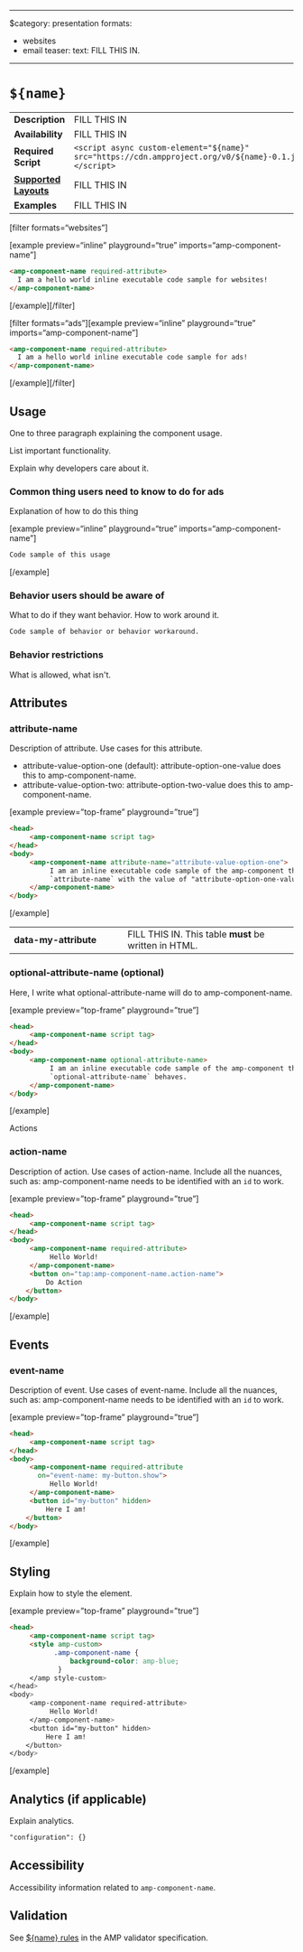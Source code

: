 <!--
  All documentation starts with frontmatter. Front matter organizes documentation on amp.dev
  and improves SEO.
  * Include the relevant category(ies): ads-analytics, dynamic-content, layout, media, presentation, social, personalization
  * List applicable format(s): websites, ads, stories, email
  * Remove this comment! (no empty lines before "---")
-->

---

\$category: presentation
formats:

- websites
- email
  teaser:
  text: FILL THIS IN.

---

<!--
Copyright ${year} The AMP HTML Authors. All Rights Reserved.

Licensed under the Apache License, Version 2.0 (the "License");
you may not use this file except in compliance with the License.
You may obtain a copy of the License at

      http://www.apache.org/licenses/LICENSE-2.0

Unless required by applicable law or agreed to in writing, software
distributed under the License is distributed on an "AS-IS" BASIS,
WITHOUT WARRANTIES OR CONDITIONS OF ANY KIND, either express or implied.
See the License for the specific language governing permissions and
limitations under the License.
-->

# `${name}`

<table>
  <tr>
    <td width="40%"><strong>Description</strong></td>
    <td>FILL THIS IN</td>
  </tr>
  <tr>
    <td width="40%"><strong>Availability</strong></td>
    <td>FILL THIS IN</td>
  </tr>
  <tr>
    <td width="40%"><strong>Required Script</strong></td>
    <td><code>&lt;script async custom-element="${name}" src="https://cdn.ampproject.org/v0/${name}-0.1.js">&lt;/script></code></td>
  </tr>
  <tr>
    <td class="col-fourty"><strong><a href="https://amp.dev/documentation/guides-and-tutorials/develop/style_and_layout/control_layout">Supported Layouts</a></strong></td>
    <td>FILL THIS IN</td>
  </tr>
  <tr>
    <td width="40%"><strong>Examples</strong></td>
    <td>FILL THIS IN</td>
  </tr>
</table>

<!--
  If the component is relevant for more than one format and operates differently between these
  formats, include and filter multiple code samples.
-->

[filter formats=“websites”]

[example preview=“inline” playground=“true” imports=“amp-component-name”]

```html
<amp-component-name required-attribute>
  I am a hello world inline executable code sample for websites!
</amp-component-name>
```

[/example][/filter]

[filter formats=“ads”][example preview=“inline” playground=“true” imports=“amp-component-name”]

```html
<amp-component-name required-attribute>
  I am a hello world inline executable code sample for ads!
</amp-component-name>
```

[/example][/filter]

## Usage

One to three paragraph explaining the component usage.

List important functionality.

Explain why developers care about it.

### Common thing users need to know to do for ads

Explanation of how to do this thing

[example preview=“inline” playground=“true” imports=“amp-component-name”]

```html
Code sample of this usage
```

[/example]

### Behavior users should be aware of

What to do if they want behavior. How to work around it.

```html
Code sample of behavior or behavior workaround.
```

### Behavior restrictions

What is allowed, what isn't.

## Attributes

### attribute-name

Description of attribute. Use cases for this attribute.

- attribute-value-option-one (default): attribute-option-one-value does this to amp-component-name.
- attribute-value-option-two: attribute-option-two-value does this to amp-component-name.

[example preview=”top-frame” playground=”true”]

```html
<head>
     <amp-component-name script tag>
</head>
<body>
     <amp-component-name attribute-name="attribute-value-option-one">
          I am an inline executable code sample of the amp-component that demonstrates how
          `attribute-name` with the value of "attribute-option-one-value" behaves.
     </amp-component-name>
</body>
```

[/example]

<!--
  If the attribute list requires a table, use the template below.
-->

<table>
  <tr>
    <td width="40%"><strong>data-my-attribute</strong></td>
    <td>FILL THIS IN. This table <strong>must</strong> be written in HTML.</td>
  </tr>
</table>

### optional-attribute-name (optional)

Here, I write what optional-attribute-name will do to amp-component-name.

[example preview=”top-frame” playground=”true”]

```html
<head>
     <amp-component-name script tag>
</head>
<body>
     <amp-component-name optional-attribute-name>
          I am an inline executable code sample of the amp-component that demonstrates how
          `optional-attribute-name` behaves.
     </amp-component-name>
</body>
```

[/example]

Actions

### action-name

Description of action. Use cases of action-name. Include all the nuances, such as: amp-component-name needs to be identified with an `id` to work.

[example preview=”top-frame” playground=”true”]

```html
<head>
     <amp-component-name script tag>
</head>
<body>
     <amp-component-name required-attribute>
          Hello World!
     </amp-component-name>
     <button on="tap:amp-component-name.action-name">
         Do Action
    </button>
</body>
```

[/example]

## Events

### event-name

Description of event. Use cases of event-name. Include all the nuances, such as: amp-component-name needs to be identified with an `id` to work.

[example preview=”top-frame” playground=”true”]

```html
<head>
     <amp-component-name script tag>
</head>
<body>
     <amp-component-name required-attribute
       on="event-name: my-button.show">
          Hello World!
     </amp-component-name>
     <button id="my-button" hidden>
         Here I am!
    </button>
</body>
```

[/example]

## Styling

Explain how to style the element.

[example preview=”top-frame” playground=”true”]

```html
<head>
     <amp-component-name script tag>
     <style amp-custom>
           .amp-component-name {
               background-color: amp-blue;
            }
     </amp style-custom>
</head>
<body>
     <amp-component-name required-attribute>
          Hello World!
     </amp-component-name>
     <button id="my-button" hidden>
         Here I am!
    </button>
</body>
```

[/example]

## Analytics (if applicable)

Explain analytics.

```html
"configuration": {}
```

## Accessibility

Accessibility information related to `amp-component-name`.

## Validation

See [\${name} rules](https://github.com/ampproject/amphtml/blob/master/extensions/${name}/validator-${name}.protoascii) in the AMP validator specification.
